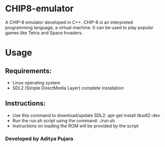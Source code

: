 # CHIP8-emulator
A CHIP-8 emulator developed in C++. CHIP-8 is an interpreted programming language, a virtual machine. It can be used to play popular games like Tetris and Space Invaders. 

# Usage

## Requirements: 
* Linux operating system
* SDL2 (Simple DirectMedia Layer) complete installation

## Instructions:
* Use this command to download/update SDL2: apt-get install libsdl2-dev
* Run the run.sh script using the command:
./run.sh
* Instructions on loading the ROM will be provided by the script

### Developed by Aditya Pujara

